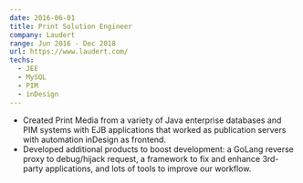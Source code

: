 ```yaml
---
date: 2016-06-01
title: Print Solution Engineer
company: Laudert
range: Jun 2016 - Dec 2018
url: https://www.laudert.com/
techs:
  - JEE
  - MySQL
  - PIM
  - inDesign
---
```


- Created Print Media from a variety of Java enterprise databases and PIM systems with EJB applications that worked as publication servers with automation inDesign as frontend.
- Developed additional products to boost development: a GoLang reverse proxy to debug/hijack request, a framework to fix and enhance 3rd-party applications, and lots of tools to improve our workflow.
